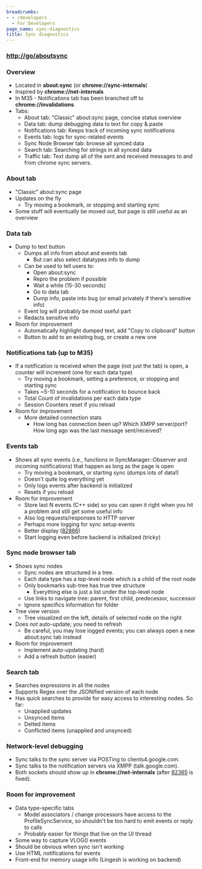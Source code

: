 ```yaml
---
breadcrumbs:
- - /developers
  - For Developers
page_name: sync-diagnostics
title: Sync diagnostics
---
```


### <http://go/aboutsync>

### Overview

*   Located in **about:sync** (or **chrome://sync-internals**)
*   Inspired by **chrome://net-internals**
*   In M35 - Notifications tab has been branched off to
            **chrome://invalidations**.
*   Tabs:
    *   About tab: "Classic" about:sync page, concise status overview
    *   Data tab: dump debugging data to text for copy & paste
    *   Notifications tab: Keeps track of incoming sync notifications
    *   Events tab: logs for sync-related events
    *   Sync Node Browser tab: browse all synced data
    *   Search tab: Searching for strings in all synced data
    *   Traffic tab: Text dump all of the sent and received messages to
                and from chrome sync servers.

### **About tab**

*   "Classic" about:sync page
*   Updates on the fly
    *   Try moving a bookmark, or stopping and starting sync
*   Some stuff will eventually be moved out, but page is still useful as
            an overview

### Data tab

*   Dump to text button
    *   Dumps all info from about and events tab
        *   But can also select datatypes info to dump
    *   Can be used to tell users to:
        *   Open about:sync
        *   Repro the problem if possible
        *   Wait a while (15-30 seconds)
        *   Go to data tab
        *   Dump info, paste into bug (or email privately if there's
                    sensitive info)
    *   Event log will probably be most useful part
    *   Redacts sensitive info
*   Room for improvement
    *   Automatically highlight dumped text, add "Copy to clipboard"
                button
    *   Button to add to an existing bug, or create a new one

### Notifications tab (up to M35)

*   If a notification is received when the page (not just the tab) is
            open, a counter will increment (one for each data type)
    *   Try moving a bookmark, setting a preference, or stopping and
                starting sync
    *   Takes ~5-10 seconds for a notification to bounce back
    *   Total Count of invalidations per each data type
    *   Session Counters reset if you reload
*   Room for improvement
    *   More detailed connection stats
        *   How long has connection been up? Which XMPP server/port? How
                    long ago was the last message sent/received?

### Events tab

*   Shows all sync events (i.e., functions in SyncManager::Observer and
            incoming notifications) that happen as long as the page is open
    *   Try moving a bookmark, or starting sync (dumps lots of data!)
    *   Doesn't quite log everything yet
    *   Only logs events after backend is initialized
    *   Resets if you reload
*   Room for improvement
    *   Store last N events (C++ side) so you can open it right when you
                hit a problem and still get some useful info
    *   Also log requests/responses to HTTP server
    *   Perhaps more logging for sync setup events
    *   Better display ([82866](http://crbug.com/82866))
    *   Start logging even before backend is initialized (tricky)

### Sync node browser tab

*   Shows sync nodes
    *   Sync nodes are structured in a tree.
    *   Each data type has a top-level node which is a child of the root
                node
    *   Only bookmarks sub-tree has true tree structure
        *   Everything else is just a list under the top-level node
    *   Use links to navigate tree: parent, first child, predecessor,
                successor
    *   Ignore specifics information for folder
*   Tree view version
    *   Tree visualized on the left, details of selected node on the
                right
*   Does *not* auto-update; you need to refresh
    *   Be careful, you may lose logged events; you can always open a
                new about:sync tab instead
*   Room for improvement
    *   Implement auto-updating (hard)
    *   Add a refresh button (easier)

### Search tab

*   Searches expressions in all the nodes
*   Supports Regex over the JSONified version of each node
*   Has quick searches to provide for easy access to interesting nodes.
            So far:
    *   Unapplied updates
    *   Unsynced items
    *   Delted items
    *   Conflicted items (unapplied and unsynced)

### Network-level debugging

*   Sync talks to the sync server via POSTing to clients4.google.com.
*   Sync talks to the notification servers via XMPP (talk.google.com).
*   Both sockets should show up in **chrome://net-internals** (after
            [82365](http://code.google.com/p/chromium/issues/detail) is fixed).

### Room for improvement

*   Data type-specific tabs
    *   Model associators / change processors have access to the
                ProfileSyncService, so shouldn't be too hard to emit events or
                reply to calls
    *   Probably easier for things that live on the UI thread
*   Some way to capture VLOG() events
*   Should be obvious when sync isn't working
*   Use HTML notifications for events
*   Front-end for memory usage info (Lingesh is working on backend)